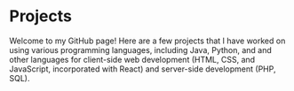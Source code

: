 # Projects
Welcome to my GitHub page! Here are a few projects that I have worked on using various programming languages, including Java, Python, and and other languages for client-side web development (HTML, CSS, and JavaScript, incorporated with React) and server-side development (PHP, SQL).


